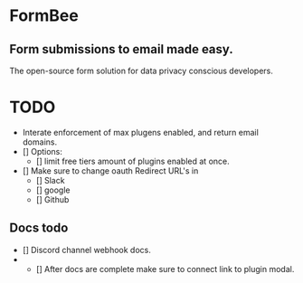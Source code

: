 # FormBee

## Form submissions to email made easy.

The open-source form solution for data privacy conscious developers.

# TODO
- Interate enforcement of max plugens enabled, and return email domains.
- [] Options: 
    - [] limit free tiers amount of plugins enabled at once.
- [] Make sure to change oauth Redirect URL's in
    - [] Slack
    - [] google
    - [] Github



## Docs todo
- [] Discord channel webhook docs.
- - [] After docs are complete make sure to connect link to plugin modal. 

